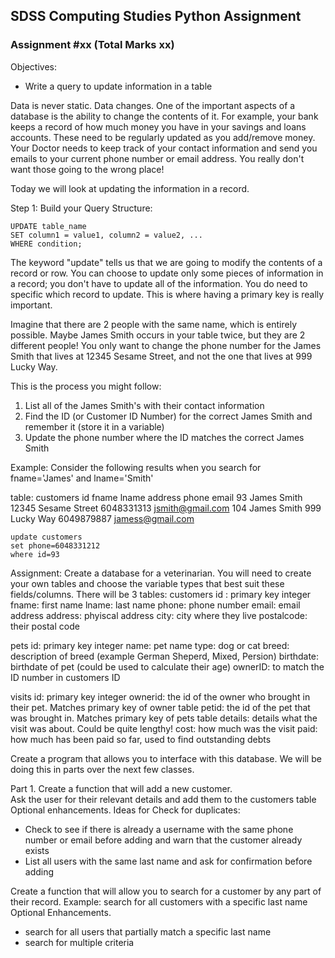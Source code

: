 ## SDSS Computing Studies Python Assignment
### Assignment #xx (Total Marks xx)

Objectives:
* Write a query to update information in a table

Data is never static. Data changes. One of the important aspects of a database is the ability to change the contents of it.  For example, your bank keeps a record of how much money you have in your savings and loans accounts. These need to be regularly updated as you add/remove money.  Your Doctor needs to keep track of your contact information and send you emails to your current phone number or email address.  You really don't want those going to the wrong place!

Today we will look at updating the information in a record.


Step 1: Build your Query
Structure:
```
UPDATE table_name
SET column1 = value1, column2 = value2, ...
WHERE condition;
```
The keyword "update" tells us that we are going to modify the contents of a record or row.
You can choose to update only some pieces of information in a record; you don't have to update all of the information.
You do need to specific which record to update.  This is where having a primary key is really important.

Imagine that there are 2 people with the same name, which is entirely possible. Maybe James Smith occurs in your table twice, but they are 2 different people!  You only want to change the phone number for the James Smith that lives at  12345 Sesame Street, and not the one that lives at 999 Lucky Way.

This is the process you might follow:
1. List all of the James Smith's with their contact information
2. Find the ID (or Customer ID Number) for the correct James Smith and remember it (store it in a variable)
3. Update the phone number where the ID matches the correct James Smith

Example:
Consider the following results when you search for fname='James' and lname='Smith'

table: customers
 id  fname   lname   address                 phone               email
 93  James   Smith   12345 Sesame Street     6048331313          jsmith@gmail.com
104  James   Smith   999 Lucky Way           6049879887          jamess@gmail.com

```
update customers
set phone=6048331212
where id=93
```

Assignment:
Create a database for a veterinarian.  You will need to create your own tables and choose the variable types that best suit these fields/columns.
There will be 3 tables:
customers
    id : primary key integer
    fname: first name 
    lname: last name
    phone: phone number
    email: email address
    address: phyiscal address
    city: city where they live
    postalcode: their postal code


pets
    id: primary key integer
    name: pet name
    type: dog or cat
    breed: description of breed (example German Sheperd, Mixed, Persion)
    birthdate: birthdate of pet (could be used to calculate their age)
    ownerID: to match the ID number in customers ID

visits
    id: primary key integer
    ownerid: the id of the owner who brought in their pet. Matches primary key of owner table
    petid: the id of the pet that was brought in. Matches primary key of pets table
    details: details what the visit was about.  Could be quite lengthy!
    cost: how much was the visit
    paid: how much has been paid so far, used to find outstanding debts


Create a program that allows you to interface with this database. 
We will be doing this in parts over the next few classes.

Part 1.
Create a function that will add a new customer.  
Ask the user for their relevant details and add them to the customers table
Optional enhancements.
Ideas for Check for duplicates:
* Check to see if there is already a username with the same phone number or email before adding and warn that the customer already exists
* List all users with the same last name and ask for confirmation before adding

Create a function that will allow you to search for a customer by any part of their record.
Example: search for all customers with a specific last name
Optional Enhancements.
* search for all users that partially match a specific last name
* search for multiple criteria
